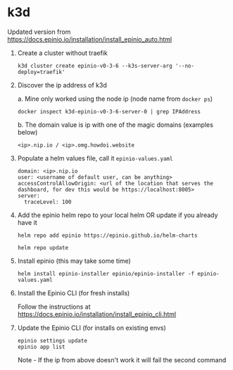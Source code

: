 # k3d

Updated version from https://docs.epinio.io/installation/install_epinio_auto.html

1. Create a cluster without traefik
   ```
   k3d cluster create epinio-v0-3-6 --k3s-server-arg '--no-deploy=traefik'
   ```
2. Discover the ip address of k3d

   a. Mine only worked using the node ip (node name from `docker ps`)
      ```
      docker inspect k3d-epinio-v0-3-6-server-0 | grep IPAddress
      ```
   b. The domain value is ip with one of the magic domains (examples below)
      ```
      <ip>.nip.io / <ip>.omg.howdoi.website
      ```
3. Populate a helm values file, call it `epinio-values.yaml`
   ```
   domain: <ip>.nip.io
   user: <username of default user, can be anything>
   accessControlAllowOrigin: <url of the location that serves the dashboard, for dev this would be https://localhost:8005>
   server:
     traceLevel: 100
   ```
4. Add the epinio helm repo to your local helm OR update if you already have it
   ```
   helm repo add epinio https://epinio.github.io/helm-charts
   ```
   ```
   helm repo update
   ```
5. Install epinio (this may take some time)
   ```
   helm install epinio-installer epinio/epinio-installer -f epinio-values.yaml
   ```
6. Install the Epinio CLI (for fresh installs)

   Follow the instructions at https://docs.epinio.io/installation/install_epinio_cli.html

7. Update the Epinio CLI (for installs on existing envs) 
   ```
   epinio settings update
   epinio app list
   ```
   Note - If the ip from above doesn't work it will fail the second command

